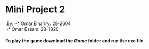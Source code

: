 # Mini Project 2
.By:
⋅⋅* Omar Elhariry: 28-2604  
⋅⋅* Omar Essam: 28-1820

#### To play the game download the *Game* folder and run the exe file
